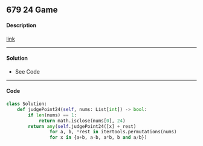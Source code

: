 ## 679 24 Game

#### Description

[link](https://leetcode.com/problems/24-game/description/)

---

#### Solution

- See Code

---

#### Code

<!-- O(n) -->

```python
class Solution:
    def judgePoint24(self, nums: List[int]) -> bool:
        if len(nums) == 1:
            return math.isclose(nums[0], 24)
        return any(self.judgePoint24([x] + rest)
                for a, b, *rest in itertools.permutations(nums)
                for x in {a+b, a-b, a*b, b and a/b})
```
